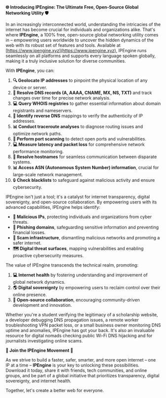 **🌐 Introducing IPEngine: The Ultimate Free, Open-Source Global Networking Utility 🛡️**

In an increasingly interconnected world, understanding the intricacies of the internet has become crucial for individuals and organizations alike. That's where **IPEngine**, a 100% free, open-source global networking utility comes in – empowering users worldwide to uncover the hidden dynamics of the web with its robust set of features and tools. Available at [https://www.ipengine.xyz](https://www.ipengine.xyz), IPEngine runs seamlessly on all platforms and supports every language spoken globally, making it a truly inclusive solution for diverse communities.

With **IPEngine**, you can:

1.  **🔍 Geolocate IP addresses** to pinpoint the physical location of any device or server.
2.  **📡 Resolve DNS records (A, AAAA, CNAME, MX, NS, TXT)** and track changes over time for precise network analysis.
3.  **💻 Query WHOIS registries** to gather essential information about domain registrants and nameservers.
4.  **🔴 Identify reverse DNS** mappings to verify the authenticity of IP addresses.
5.  **📊 Conduct traceroute analyses** to diagnose routing issues and optimize network paths.
6.  **🚀 Perform port scanning** to detect open ports and vulnerabilities.
7.  **💻 Measure latency and packet loss** for comprehensive network performance monitoring.
8.  **📍 Resolve hostnames** for seamless communication between disparate systems.
9.  **📊 Access ASN (Autonomous System Number) information**, crucial for large-scale network management.
10. 🔒 **Check blacklists** to safeguard against malicious activity and ensure cybersecurity.

IPEngine isn't just a tool; it's a catalyst for internet transparency, digital sovereignty, and open-source collaboration. By empowering users with its advanced capabilities, IPEngine helps identify:

*   **🚨 Malicious IPs**, protecting individuals and organizations from cyber threats.
*   **💼 Phishing domains**, safeguarding sensitive information and preventing financial losses.
*   **🚮 Scam infrastructure**, dismantling malicious networks and promoting a safer internet.
*   **🗺️ Digital threat surfaces**, mapping vulnerabilities and enabling proactive cybersecurity measures.

The value of IPEngine transcends the technical realm, promoting:

1.  **💻 Internet health** by fostering understanding and improvement of global network dynamics.
2.  **🌎 Digital sovereignty** by empowering users to reclaim control over their online presence.
3.  **🤝 Open-source collaboration**, encouraging community-driven development and innovation.

Whether you're a student verifying the legitimacy of a scholarship website, a developer debugging DNS propagation issues, a remote worker troubleshooting VPN packet loss, or a small business owner monitoring DNS uptime and anomalies, IPEngine has got your back. It's also an invaluable resource for digital nomads checking public Wi-Fi DNS hijacking and for journalists investigating online scams.

**🌟 Join the IPEngine Movement 🚀**

As we strive to build a faster, safer, smarter, and more open internet – one IP at a time – **IPEngine** is your key to unlocking these possibilities. Download it today, share it with friends, tech communities, and online groups, and be part of a global initiative that prioritizes transparency, digital sovereignty, and internet health.

Together, let's create a better web for everyone.